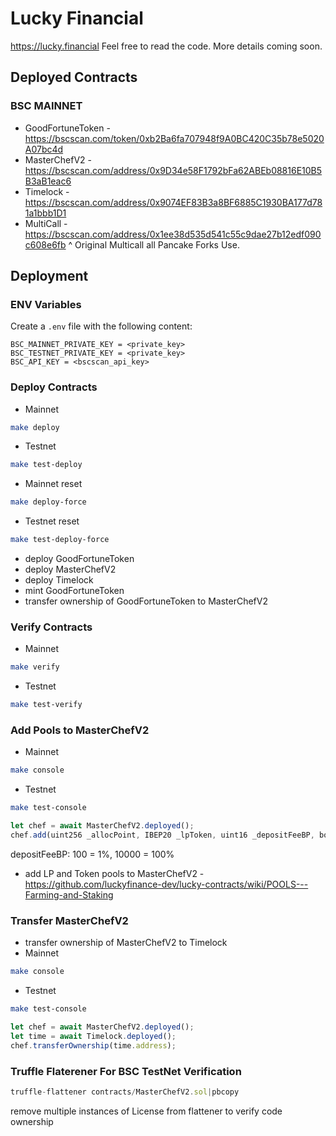 # Lucky Financial

https://lucky.financial Feel free to read the code. More details coming soon.

## Deployed Contracts

### BSC MAINNET

- GoodFortuneToken - https://bscscan.com/token/0xb2Ba6fa707948f9A0BC420C35b78e5020A07bc4d
- MasterChefV2 - https://bscscan.com/address/0x9D34e58F1792bFa62ABEb08816E10B5B3aB1eac6
- Timelock - https://bscscan.com/address/0x9074EF83B3a8BF6885C1930BA177d781a1bbb1D1
- MultiCall - https://bscscan.com/address/0x1ee38d535d541c55c9dae27b12edf090c608e6fb
^ Original Multicall all Pancake Forks Use.

## Deployment

### ENV Variables
Create a `.env` file with the following content:
```
BSC_MAINNET_PRIVATE_KEY = <private_key>
BSC_TESTNET_PRIVATE_KEY = <private_key>
BSC_API_KEY = <bscscan_api_key>
```

### Deploy Contracts
- Mainnet
```sh
make deploy
```
- Testnet
```sh
make test-deploy
```
- Mainnet reset
```sh
make deploy-force
```
- Testnet reset
```sh
make test-deploy-force
```

- deploy GoodFortuneToken
- deploy MasterChefV2
- deploy Timelock
- mint GoodFortuneToken
- transfer ownership of GoodFortuneToken to MasterChefV2

### Verify Contracts
- Mainnet
```sh
make verify
```
- Testnet
```sh
make test-verify
```

### Add Pools to MasterChefV2
- Mainnet
```sh
make console
```
- Testnet
```sh
make test-console
```

```js
let chef = await MasterChefV2.deployed();
chef.add(uint256 _allocPoint, IBEP20 _lpToken, uint16 _depositFeeBP, bool _withUpdate);
```

depositFeeBP: 100 = 1%, 10000 = 100%

- add LP and Token pools to MasterChefV2 - https://github.com/luckyfinance-dev/lucky-contracts/wiki/POOLS---Farming-and-Staking

### Transfer MasterChefV2
- transfer ownership of MasterChefV2 to Timelock
- Mainnet
```sh
make console
```
- Testnet
```sh
make test-console
```

```js
let chef = await MasterChefV2.deployed();
let time = await Timelock.deployed();
chef.transferOwnership(time.address);
```

### Truffle Flaterener For BSC TestNet Verification
```js
truffle-flattener contracts/MasterChefV2.sol|pbcopy
```
remove multiple instances of License from flattener to verify code ownership